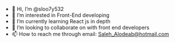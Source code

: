 - 👋 Hi, I’m @sloo7y532
- 👀 I’m interested in Front-End developing
- 🌱 I’m currently learning React js in depth
- 💞️ I’m looking to collaborate on with front end developers
- 📫 How to reach me through email: Saleh_Alodeab@hotmail.com

<!---
sloo7y532/sloo7y532 is a ✨ special ✨ repository because its `README.md` (this file) appears on your GitHub profile.
You can click the Preview link to take a look at your changes.
--->
